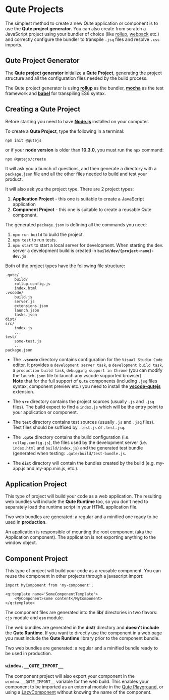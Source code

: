 # Qute Projects

The simplest method to create a new Qute application or component is to use the **Qute project generator**. You can also create from scratch a JavaScript project using your bundler of choice (like [rollup](https://rollupjs.org), [webpack](https://https://webpack.js.org/) etc.) and correctly configure the bundler to transpile `.jsq` files and resolve `.css` imports.

## Qute Project Generator

The **Qute project generator** initialize a **Qute Project**, generating the project structure and all the configuration files needed by the build process.

The Qute project generator is using **[rollup](https://rollupjs.org/guide/en/)** as the bundler, **[mocha](https://mochajs.org/)** as the test framework and **[babel](https://babeljs.io/)** for transpiling ES6 syntax.

## Creating a Qute Project

Before starting you need to have **[Node.js](https://nodejs.org/en/)** installed on your computer.

To create a **Qute Project**, type the following in a terminal:

```
npm init @qutejs
```

or if your **node version** is older than **10.3.0**, you must run the `npx` command:

```
npx @qutejs/create
```

It will ask you a bunch of questions, and then generate a directory with a `package.json` file and all the other files needed to build and test your product.

It will also ask you the project type. There are 2 project types:

1. **Application Project** - this one is suitable to create a JavaScript application
2. **Component Project** - this one is suitable to create a reusable Qute component.

The generated `package.json` is defining all the commands you need:

1. `npm run build` to build the project.
2. `npm test` to run tests.
3. `npm start` to start a local server for development. When starting the dev. server a development build is created in **`build/dev/{project-name}-dev.js`**.

Both of the project types have the following file structure:

```
.qute/
	build/
	rollup.config.js
	index.html
.vscode/
    build.js
    server.js
    extensions.json
    launch.json
    tasks.json
dist/
src/
	index.js
	...
test/
	some-test.js
	...
package.json
```

* The **`.vscode`** directory contains configuration for the `Visual Studio Code` editor. It provides a `development server task`,  a `development build task`, a `production build task`, `debugging support in Chrome` (you can modify the `launch.json` file to launch any vscode supported browser).  \
__Note__ that for the full support of `Qute` components (including `.jsq` files syntax, component preview etc.) you need to install the  **[vscode-qutejs](https://marketplace.visualstudio.com/items?itemName=quandora.vscode-qutejs)** extension.

* The **`src`** directory contains the project sources (usually `.js` and `.jsq` files). The build expect to find a `index.js` which will be the entry point to your application or component.
* The **`test`** directory contains  test sources (usually `.js` and `.jsq` files). Test files should be suffixed by `.test.js` or `.test.jsq`.
* The **`.qute`** directory contains the build configuration (i.e. `rollup.config.js`), the files used by the development server (i.e. `index.html` and `build/index.js`) and the generated test bundle (generated when testing: `.qute/build/test-bundle.js`.
* The **`dist`** directory will contain the bundles created by the build (e.g. my-app.js and my-app.min.js, etc.).

## Application Project

This type of project will build your code as a web application. The resulting web bundles will include the **Qute Runtime** too, so you don't need to separately load the runtime script in your HTML application file.

Two web bundles are generated: a regular and a minified one ready to be used in **production**.

An application is responsible of mounting the root component (aka the Application component). The application is not exporting anything to the window object.


## Component Project

This type of project will build your code as a reusable component. You can reuse the component in other projects through a javascript import:

```jsq-norun
import MyComponent from 'my-component';

<q:template name='SomeComponentTemplate'>
	<MyComponent>some content</MyComponent>
</q:template>
```

The component files are generated into the **lib/** directories in two flavors: `cjs` module and `esm` module.

The web bundles are generated in the **dist/** directory and **doesn't include** the **Qute Runtime**. If you want to directly use the component in a web page you must include the **Qute Runtime** library prior to the component bundle.

Two web bundles are generated: a regular and a minified bundle ready to be used in production.

### `window.__QUTE_IMPORT__`

The component project will also export your component in the `window.__QUTE_IMPORT__` variable for the web build. This enables your component to be imported as an external module in the [Qute Playground](#/start/playground), or using a [LazyComponent](#/plugins/importer) without knowing the name of the component.

